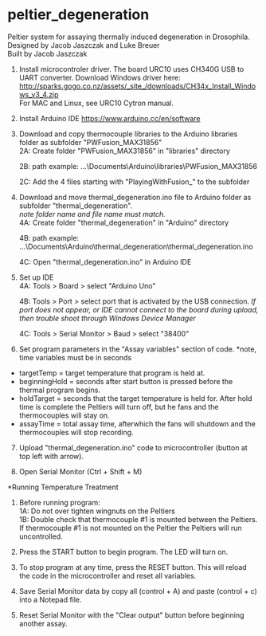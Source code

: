 # peltier_degeneration
Peltier system for assaying thermally induced degeneration in Drosophila.  
Designed by Jacob Jaszczak and Luke Breuer  
Built by Jacob Jaszczak

1) Install microcontroler driver. The board URC10 uses CH340G USB to UART converter. Download Windows driver here: http://sparks.gogo.co.nz/assets/_site_/downloads/CH34x_Install_Windows_v3_4.zip  
For MAC and Linux, see URC10 Cytron manual. 

2) Install Arduino IDE 
https://www.arduino.cc/en/software

3) Download and copy thermocouple libraries to the Arduino libraries folder as subfolder "PWFusion_MAX31856"  
	2A: Create folder "PWFusion_MAX31856" in "libraries" directory  
	
	2B: path example: ...\Documents\Arduino\libraries\PWFusion_MAX31856
	
	2C: Add the 4 files starting with "PlayingWithFusion_" to the subfolder 

4) Download and move thermal_degeneration.ino file to Arduino folder as subfolder "thermal_degeneration".  
		*note folder name and file name must match.*   
	4A: Create folder "thermal_degeneration" in "Arduino" directory  
	
	4B: path example: ...\Documents\Arduino\thermal_degeneration\thermal_degeneration.ino  
	
	4C: Open "thermal_degeneration.ino" in Arduino IDE 

5) Set up IDE  
	4A: Tools > Board > select "Arduino Uno"
	
	4B: Tools > Port > select port that is activated by the USB connection.
						*If port does not appear, or IDE cannot connect to the board during upload, then trouble shoot through Windows Device Manager*

	4C: Tools > Serial Monitor > Baud > select "38400"

6) Set program parameters in the "Assay variables" section of code. *note, time variables must be in seconds
  - targetTemp = target temperature that program is held at. 
  - beginningHold = seconds after start button is pressed before the thermal program begins.
  - holdTarget = seconds that the target temperature is held for. After hold time is complete the Peltiers will turn off, but he fans and the thermocouples will stay on. 
  - assayTime = total assay time, afterwhich the fans will shutdown and the thermocouples will stop recording. 
  
7) Upload "thermal_degeneration.ino" code to microcontroller (button at top left with arrow). 

8) Open Serial Monitor (Ctrl + Shift + M)  


*Running Temperature Treatment  

1) Before running program:  
	1A: Do not over tighten wingnuts on the Peltiers  
	1B: Double check that thermocouple #1 is mounted between the Peltiers. If thermocouple #1 is not mounted on the Peltier the Peltiers will run uncontrolled.  

2) Press the START button to begin program. The LED will turn on. 

3) To stop program at any time, press the RESET button. This will reload the code in the microcontroller and reset all variables. 

4) Save Serial Monitor data by copy all (control + A) and paste (control + c) into a Notepad file.

5) Reset Serial Monitor with the "Clear output" button before beginning another assay. 
